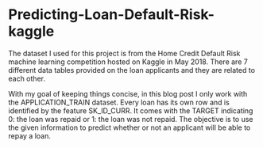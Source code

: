 # Predicting-Loan-Default-Risk-kaggle

The dataset I used for this project is from the Home Credit Default Risk machine learning competition hosted on Kaggle in May 2018. There are 7 different data tables provided on the loan applicants and they are related to each other.

With my goal of keeping things concise, in this blog post I only work with the APPLICATION_TRAIN dataset.
Every loan has its own row and is identified by the feature SK_ID_CURR.
It comes with the TARGET indicating 0: the loan was repaid or 1: the loan was not repaid.
The objective is to use the given information to predict whether or not an applicant will be able to repay a loan.
